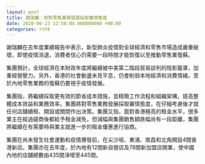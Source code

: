 ```yaml
---
layout: post
title: 謝瑞麟：將對零售業務發展採取審慎態度
date: 2020-06-23 12:50:04.000000000 +08:00
categories: rthk
---
```


謝瑞麟在去年度業績報告中表示，新型肺炎疫情對全球經濟和零售市場造成嚴重破壞，即使疫情消退，消費者信心仍需要一段時間才能恢復以至推動零售業復蘇。

集團預計，全球經濟在本財政年度將繼續被中美第二階段貿易談判的陰影籠罩，加重經營壓力。另外，香港的社會動盪未見平息，仍會削弱本地經濟和消費情緒。至於內地零售業務的復蘇仍要視乎疫情發展。

集團指，將繼續採取更有效的節省成本措施，並精簡工作流程和組織架構，提高整體成本效益和業務效率。集團將對零售業務發展採取審慎態度，在仔細考慮後才就任何店舖續租、開設或關閉作出決策。集團又指，面對香港極高的租金水平，很多業主在經過磋商後都給予租金減免，但減幅與集團銷售額跌幅尚有一段距離，集團將繼續在有需要時與業主就進一步的租金優惠進行協商。

集團在尚未發生社會運動和疫情爆發前，在尖沙咀、東涌、南昌和北角開設4間香港新店。集團亦在去年度，於內地有12間新自營店及78間新加盟店開業，使中國內地的店舖總數由435間淨增至445間。

